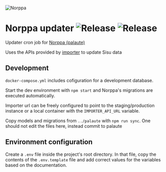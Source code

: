 ![Norppa](https://emojipedia-us.s3.dualstack.us-west-1.amazonaws.com/thumbs/120/google/313/seal_1f9ad.png)
# Norppa updater ![Release](https://github.com/UniversityOfHelsinkiCS/norppa-updater/actions/workflows/production.yml/badge.svg) ![Release](https://github.com/UniversityOfHelsinkiCS/norppa-updater/actions/workflows/staging.yml/badge.svg)

Updater cron job for [Norppa (palaute)](https://github.com/UniversityOfHelsinkiCS/palaute)

Uses the APIs provided by [importer](https://github.com/UniversityOfHelsinkiCS/sis-importer) to update Sisu data

## Development
`docker-compose.yml` includes cofiguration for a development database.

Start the dev environment with `npm start` and Norppa's migrations are executed automatically.

Importer url can be freely configured to point to the staging/production instance or a local container with the `IMPORTER_API_URL` variable.

Copy models and migrations from `../palaute` with `npm run sync`. One should not edit the files here, instead commit to palaute

## Environment configuration
Create a `.env` file inside the project's root directory. In that file, copy the contents of the `.env.template` file and add correct values for the variables based on the documentation.
